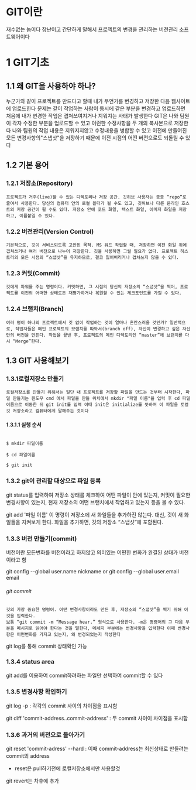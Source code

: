 GIT이란
======
재수없는 놈이다 장난이고
간단하게 말해서 프로젝트의 변경을 관리하는 버전관리 소프트웨어이다

# 1 GIT기초
## 1.1 왜 GIT을 사용하야 하나?
누군가와 같이 프로젝트를 만드다고 할때 내가 무언가를 변경하고 저장한 다음 웹사이트에 업로드한다 문제는 같이 작업하는 사람이 동시에 같은 부분을 변경하고 업로드하면 처음에 내가 변경한 작업은 겹쳐쓰여지거나 지워지는 사태가 발생한다
GIT은 나와 팀원이 각자 수정한 부분을 업로드할 수 있고 이런한 수정사항을 두 개의 복사본으로 저장한다 나와 팀원의 작업 내용은 지워지지않고 수정내용을 병합할 수 있고 이전에 만들어진 모든 변경사항의"스냅샷"을 저장하기 때문에 이전 시점의 어떤 버전으로도 되돌릴 수 있다

## 1.2 기본 용어

### 1.2.1 저장소(Repository)
    프로젝트가 거주(live)할 수 있는 디렉토리나 저장 공간. 깃허브 사용자는 종종 “repo”로 줄여서 사용한다. 당신의 컴퓨터 안의 로컬 폴더가 될 수도 있고, 깃허브나 다른 온라인 호스트의 저장 공간이 될 수도 있다. 저장소 안에 코드 화일, 텍스트 화일, 이미지 화일을 저장하고, 이름붙일 수 있다.

### 1.2.2 버전관리(Version Control)
    기본적으로, 깃이 서비스되도록 고안된 목적. MS 워드 작업할 때, 저장하면 이전 화일 위에 겹쳐쓰거나 여러 버전으로 나누어 저장한다. 깃을 사용하면 그럴 필요가 없다. 프로젝트 히스토리의 모든 시점의 “스냅샷”을 유지하므로, 결코 잃어버리거나 겹쳐쓰지 않을 수 있다.

### 1.2.3 커밋(Commit)
    깃에게 파워를 주는 명령이다. 커밋하면, 그 시점의 당신의 저장소의 “스냅샷”을 찍어, 프로젝트를 이전의 어떠한 상태로든 재평가하거나 복원할 수 있는 체크포인트를 가질 수 있다.

### 1.2.4 브랜치(Branch)
    여러 명이 하나의 프로젝트에서 깃 없이 작업하는 것이 얼마나 혼란스러울 것인가? 일반적으로, 작업자들은 메인 프로젝트의 브랜치를 따와서(branch off), 자신이 변경하고 싶은 자신만의 버전을 만든다. 작업을 끝낸 후, 프로젝트의 메인 디렉토리인 “master”에 브랜치를 다시 “Merge”한다.

## 1.3 GIT 사용해보기

### 1.3.1로컬저장소 만들기
    로컬저장소를 만들기 위해서는 일단 내 프로젝트를 저장할 파일을 만드는 것부터 시작한다, 파일 만들기는 윈도우 cmd 에서 파일을 만들 위치에서 mkdir "파일 이름"을 입력 후 cd 파일 이름으로 이동한 뒤 git init를 입력 이때 init은 initialize를 뜻하며 이 파일을 토컬 깃 저장소라고 컴퓨터에게 말해주는 것이다

#### 1.3.1.1 실행 순서

<code>
$ mkdir 파일이름
</code>

<code>
$ cd 파일이름
</code>

<code>
$ git init
</code>

### 1.3.2 git이 관리할 대상으로 파일 등록

git status를 입력하여 저장소 상태를 체크하여 어떤 파일이 안에 있는지, 커밋이 필요한 변경사항이 있는지, 현재 저장소의 어떤 브랜치에서 작업하고 있는지 등을 볼 수 있다.

git add '파일 이름' 이 명령이 저장소에 새 화일들을 추가하진 않는다. 대신, 깃이 새 화일들을 지켜보게 한다. 화일을 추가하면, 깃의 저장소 “스냅샷”에 포함된다.

### 1.3.3 버전 만들기(commit)

버전이란 모든변화를 버전이라고 하지않고 의미있는 어떤한 변화가 완결된 상태가 버전이라고 함

git config --global user.name nickname
or
git config --global user.email email

###### git commit 
    깃의 가장 중요한 명령어. 어떤 변경사항이라도 만든 후, 저장소의 “스냅샷”을 찍기 위해 이것을 입력한다.
    보통 “git commit -m “Message hear.” 형식으로 사용한다. -m은 명령어의 그 다음 부분을 메시지로 읽어야 한다는 것을 말한다, 메세지 부분에는 변경사항을 입력한다 이때 변경사항은 어떤변화를 가지고 있는지, 왜 변경되었는지 작성한다

git log를 통해 commit 상태확인 가능

### 1.3.4 status area

git add를 이용하여 commit하려하는 파일만 선택하여 commit할 수 있다

### 1.3.5 변경사항 확인하기

git log -p : 각각의 commit 사이의 차이점을 표시함

git diff 'commit-address..commit-address' : 두 commit 사이이 차이점을 표시함

### 1.3.6 과거의 버전으로 돌아가기

git reset 'commit-adress' --hard : 이때 commit-address는 최신상태로 만들려는 commit의 address
* reset은 pull하기전에 로컬저장소에서만 사용할것

git revert는 차후에 추가